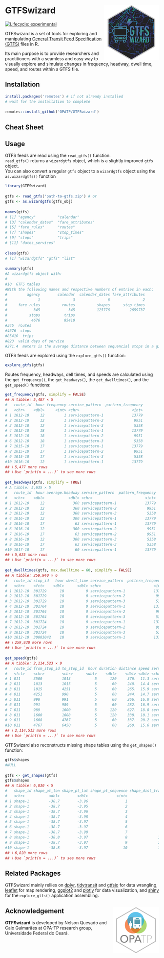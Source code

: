# GTFSwizard <img align="right" src="GTFSwizard_logo.png?raw=true" alt="logo" width="180">
[![Lifecycle:
experimental](https://lifecycle.r-lib.org/articles/figures/lifecycle-experimental.svg)](https://lifecycle.r-lib.org/articles/stages.html)

GTFSwizard is a set of tools for exploring and manipulating [General Transit Feed Specification (GTFS)](https://gtfs.org/) files in R.

Its main purpose is to provide researchers and practitioners with a seamless and easy way to visually explore and simulate changes in  frequency, headway, dwell time, speed, and routes within a GTFS file.

## Installation
``` r
install.packages('remotes') # if not already installed
# wait for the installation to complete

remotes::install_github('OPATP/GTFSwizard')
```
## Cheat Sheet

## Usage
GTFS feeds are read using the `read_gtfs()` function.\
`read_gtfs()` returns a `wizardgtfs` object, which is a slightly improved `gtfs` object.\
You can also convert a regular `gtfs` object to a `wizardgtfs` object using the `as.wizardgtfs()` function
``` r
library(GTFSwizard)

gtfs <- read_gtfs('path-to-gtfs.zip') # or
gtfs <- as.wizardgtfs(gtfs_obj)

names(gtfs)
# [1] "agency"          "calendar"
# [3] "calendar_dates"  "fare_attributes"
# [5] "fare_rules"      "routes"
# [7] "shapes"          "stop_times"
# [9] "stops"           "trips"
# [11] "dates_services"

class(gtfs)
# [1] "wizardgtfs" "gtfs" "list"

summary(gtfs)
#A wizardgtfs object with:  
#
#10  GTFS tables 
#With the following names and respective numbers of entries in each: 
#         agency        calendar  calendar_dates fare_attributes 
#              1               3               6               2 
#     fare_rules          routes          shapes      stop_times 
#            345             345          125776         2659737 
#          stops           trips 
#           4676           85410 
#345  routes 
#4676  stops 
#85410  trips 
#823  valid days of service 
#271.4  meters is the average distance between sequencial stops in a given route 
```

GTFS feeds are explored using the `explore_gtfs()` function:
``` r
explore_gtfs(gtfs)
```

Routes frequency, headways, dell times, and speeds are calculated using the `get_frequency()`, the `get_headways()`, the `get_dwelltimes()`, and the `get_speed()` functions:
``` r
get_frequency(gtfs, simplify = FALSE)
## A tibble: 5,487 × 5
#   route_id  hour frequency service_pattern  pattern_frequency
#   <chr>    <dbl>     <int> <chr>                        <int>
# 1 1012-10     12         1 servicepattern-1             13779
# 2 1012-10     12         1 servicepattern-2              9951
# 3 1012-10     12         1 servicepattern-3              5358
# 4 1012-10     18         1 servicepattern-1             13779
# 5 1012-10     18         1 servicepattern-2              9951
# 6 1012-10     18         1 servicepattern-3              5358
# 7 1015-10     17         1 servicepattern-1             13779
# 8 1015-10     17         1 servicepattern-2              9951
# 9 1015-10     17         1 servicepattern-3              5358
#10 1016-10     12         1 servicepattern-1             13779
## ℹ 5,477 more rows
## ℹ Use `print(n = ...)` to see more rows

get_headways(gtfs, simplify = TRUE)
# A tibble: 5,635 × 5
#   route_id  hour average.headway service_pattern  pattern_frequency
#   <chr>    <dbl>           <dbl> <chr>                        <int>
# 1 1012-10     12             360 servicepattern-1             13779
# 2 1012-10     12             360 servicepattern-2              9951
# 3 1012-10     12             360 servicepattern-3              5358
# 4 1016-10     12             300 servicepattern-1             13779
# 5 1016-10     17              63 servicepattern-1             13779
# 6 1016-10     12             300 servicepattern-2              9951
# 7 1016-10     17              63 servicepattern-2              9951
# 8 1016-10     12             300 servicepattern-3              5358
# 9 1016-10     17              63 servicepattern-3              5358
#10 1017-10     17              60 servicepattern-1             13779
## ℹ 5,625 more rows
## ℹ Use `print(n = ...)` to see more rows

get_dwelltimes(gtfs, max.dwelltime = 60, simplify = FALSE)
## A tibble: 259,940 × 6
#   route_id stop_id   hour dwell_time service_pattern  pattern_frequency
#   <chr>    <fct>    <dbl>      <dbl> <chr>                        <int>
# 1 1012-10  301729      18          0 servicepattern-1             13779
# 2 1012-10  301729      18          0 servicepattern-2              9951
# 3 1012-10  301729      18          0 servicepattern-3              5358
# 4 1012-10  301764      18          0 servicepattern-1             13779
# 5 1012-10  301764      18          0 servicepattern-2              9951
# 6 1012-10  301764      18          0 servicepattern-3              5358
# 7 1012-10  301724      18          0 servicepattern-1             13779
# 8 1012-10  301724      18          0 servicepattern-2              9951
# 9 1012-10  301724      18          0 servicepattern-3              5358
#10 1012-10  30003042    18          0 servicepattern-1             13779
## ℹ 259,930 more rows
## ℹ Use `print(n = ...)` to see more rows

get_speed(gtfs)
## A tibble: 2,114,523 × 9
#   route_id from_stop_id to_stop_id  hour duration distance speed service_pattern  pattern_frequency
#   <fct>    <chr>        <chr>      <dbl>    <dbl>    <dbl> <dbl> <chr>                        <int>
# 1 011      3500         1013           5      120     376.  11.3 servicepattern-3               121
# 2 011      1013         1015           5       60     240.  14.4 servicepattern-3               121
# 3 011      1015         4251           5       60     265.  15.9 servicepattern-3               121
# 4 011      4251         990            5       60     244.  14.7 servicepattern-3               121
# 5 011      990          991            5       60     266.  16.0 servicepattern-3               121
# 6 011      991          989            5       60     282.  16.9 servicepattern-3               121
# 7 011      989          1600           5      120     627.  18.8 servicepattern-3               121
# 8 011      1600         1608           5      120     338.  10.1 servicepattern-3               121
# 9 011      1608         4767           5       60     337.  20.2 servicepattern-3               121
#10 011      4767         6450           5       60     260.  15.6 servicepattern-3               121
## ℹ 2,114,513 more rows
## ℹ Use `print(n = ...)` to see more rows
```

GTFSwizard also reconstructs missing shape tables using the `get_shapes()` function:
``` r
gtfs$shapes
#NULL

gtfs <- get_shapes(gtfs)
gtfs$shapes
## A tibble: 6,830 × 5
#   shape_id shape_pt_lon shape_pt_lat shape_pt_sequence shape_dist_traveled
#   <chr>           <dbl>        <dbl>             <int>               <dbl>
# 1 shape-1         -38.7        -3.96                 1                  0 
# 2 shape-1         -38.7        -3.95                 2                499.
# 3 shape-1         -38.7        -3.96                 3               1428 
# 4 shape-1         -38.7        -3.98                 4               3404.
# 5 shape-1         -38.7        -3.97                 5               5490.
# 6 shape-1         -38.7        -3.97                 6               6248.
# 7 shape-1         -38.7        -3.98                 7               7871.
# 8 shape-1         -38.8        -3.97                 8              11398.
# 9 shape-1         -38.7        -3.97                 9              13093.
#10 shape-1         -38.8        -3.97                10              13395 
## ℹ 6,820 more rows
## ℹ Use `print(n = ...)` to see more rows

```

## Related Packages
GTFSwizard mainly rellies on [dplyr](https://dplyr.tidyverse.org/), [tidytransit](https://cran.r-project.org/web/packages/tidytransit/vignettes/introduction.html) and [gtfsio](https://r-transit.github.io/gtfsio/articles/gtfsio.html) for data wrangling, [leaflet](https://leafletjs.com/) for map rendering, [ggplot2](https://ggplot2.tidyverse.org/) and [plotly](https://plotly.com/r/) for data visualization, and [shiny](https://shiny.posit.co/) for the `explore_gtfs()` application assembling.

## Acknowledgement <a href="https://www.det.ufc.br/petran"><img align="right" src="opatp.png" alt="OPA-TP" width="150" /></a>
**GTFSwizard** is developed by Nelson Quesado and Caio Guimarães at OPA-TP research group, Universidade Federal do Ceará.
